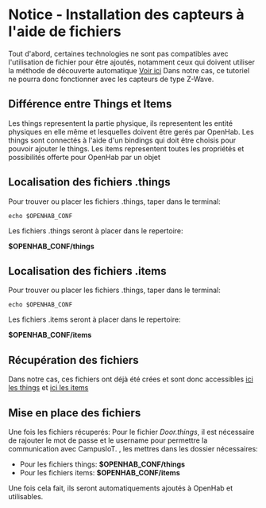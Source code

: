 # Notice - Installation des capteurs à l'aide de fichiers

Tout d'abord, certaines technologies ne sont pas compatibles avec l'utilisation de fichier pour être ajoutés, notamment ceux qui doivent utiliser la méthode de découverte automatique [Voir ici](https://www.openhab.org/docs/configuration/things.html)
Dans notre cas, ce tutoriel ne pourra donc fonctionner avec les capteurs de type Z-Wave.

## Différence entre Things et Items

Les things representent la partie physique, ils representent les entité physiques en elle même et lesquelles doivent être gerés par OpenHab. Les things sont connectés à l'aide d'un bindings qui doit être choisis pour pouvoir ajouter le things.
Les items representent toutes les propriétés et possibilités offerte pour OpenHab par un objet

## Localisation des fichiers .things

Pour trouver ou placer les fichiers .things, taper dans le terminal:

```
echo $OPENHAB_CONF
```

Les fichiers .things seront à placer dans le repertoire: 

**$OPENHAB_CONF/things**


## Localisation des fichiers .items

Pour trouver ou placer les fichiers .things, taper dans le terminal:

```
echo $OPENHAB_CONF
```

Les fichiers .items seront à placer dans le repertoire: 

**$OPENHAB_CONF/items**


## Récupération des fichiers


Dans notre cas, ces fichiers ont déjà été crées et sont donc accessibles [ici les things](https://github.com/Projet-INFO-S10/Domus-docs/tree/main/Things) et [ici les items](https://github.com/Projet-INFO-S10/Domus-docs/tree/main/Items)

## Mise en place des fichiers

Une fois les fichiers récuperés:
Pour le fichier *Door.things*, il est nécessaire de rajouter le mot de passe et le username pour permettre la communication avec CampusIoT.
, les mettres dans les dossier nécessaires: 
- Pour les fichiers things: **$OPENHAB_CONF/things**
- Pour les fichiers items: **$OPENHAB_CONF/items**

Une fois cela fait, ils seront automatiquements ajoutés à OpenHab et utilisables.